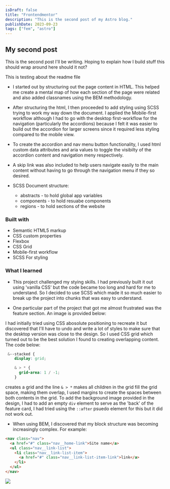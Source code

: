 ```yaml
---
isDraft: false
title: "Frontendmentor"
description: "This is the second post of my Astro blog."
publishDate: 2023-09-23
tags: ["fem", "astro"]
---
```


## My second post

This is the second post I'll be writing. Hoping to explain how I build stuff this should wrap around here should it not?

This is testing about the readme file

- I started out by structuring out the page content in HTML. This helped me create a mental map of how each section of the page were related and also added classnames using the BEM methodology.

- After structuring the html, I then proceeded to add styling using SCSS trying to work my way down the document. I applied the Mobile-first workflow although I had to go with the desktop first-workflow for the navigation (particularly the accordions) because I felt it was easier to build out the accordion for larger screens since it required less styling compared to the mobile view.

- To create the accordion and nav menu button functionality, I used html custom data attributes and aria values to toggle the visibilty of the accordion content and navigation meny respectively.

- A skip link was also included to help users navigate easily to the main content without having to go through the navigation menu if they so desired.

- SCSS Document structure:
  - abstracts - to hold global app variables
  - components - to hold resuabe components
  - regions - to hold sections of the website

### Built with

- Semantic HTML5 markup
- CSS custom properties
- Flexbox
- CSS Grid
- Mobile-first workflow
- SCSS For styling

### What I learned

- This project challenged my stying skills. I had previously built it out using 'vanilla CSS' but the code became too long and hard for me to understand. So I decided to use SCSS which made it so much easier to break up the project into chunks that was easy to understand.

- One particular part of the project that got me almost frustrated was the feature section. An image is provided below:

I had initially tried using CSS abosolute positioning to recreate it but discovered that I'll have to undo and write a lot of styles to make sure that the desktop version was close to the design. So I used CSS grid which turned out to be the best solution I found to creating overlapping content. The code below:

```scss
 &--stacked {
    display: grid;

    & > * {
      grid-area: 1 / -1;
    }
```

creates a grid and the line `& > *` makes all children in the grid fill the grid space, making them overlap, I used margins to create the spaces between both contents in the grid. To add the background image provided in the design, I had to add an empty `div` element to serve as the 'back' of the feature card, I had tried using the `::after` psuedo element for this but it did not work out.

- When using BEM, I discovered that my block structure was becoming increasingly complex. For example:

```html
<nav class="nav">
  <a href="#" class="nav__home-link">Site name</a>
  <ul class="nav__link-list">
    <li class="nav__link-list-item">
      <a href="#" class="nav__link-list-item-link">link</a>
    </li>
  </ul>
</nav>
```

![](../../../public/placeholder-post-image.avif)
